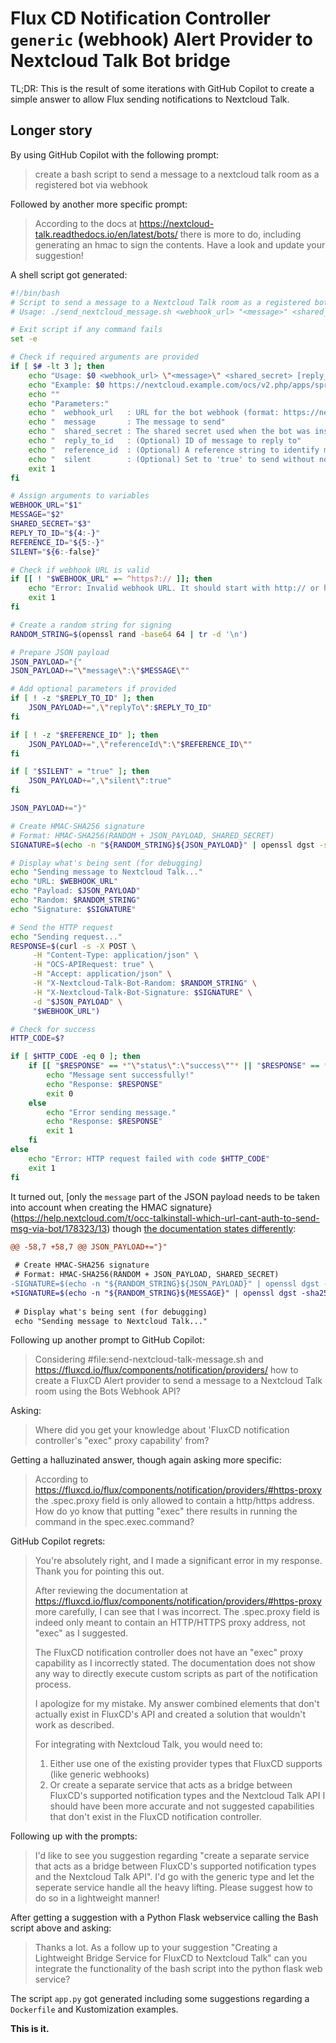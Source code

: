 # Flux CD Notification Controller `generic` (webhook) Alert Provider to Nextcloud Talk Bot bridge

TL;DR: This is the result of some iterations with GitHub Copilot to create a
simple answer to allow Flux sending notifications to Nextcloud Talk.

## Longer story

By using GitHub Copilot with the following prompt:

> create a bash script to send a message to a nextcloud talk room as a
> registered bot via webhook

Followed by another more specific prompt:

> According to the docs at <https://nextcloud-talk.readthedocs.io/en/latest/bots/>
> there is more to do, including generating an hmac to sign the contents. Have a
> look and update your suggestion!

A shell script got generated:

~~~bash
#!/bin/bash
# Script to send a message to a Nextcloud Talk room as a registered bot via webhook
# Usage: ./send_nextcloud_message.sh <webhook_url> "<message>" <shared_secret> [reply_to_id] [reference_id] [silent]

# Exit script if any command fails
set -e

# Check if required arguments are provided
if [ $# -lt 3 ]; then
    echo "Usage: $0 <webhook_url> \"<message>\" <shared_secret> [reply_to_id] [reference_id] [silent]"
    echo "Example: $0 https://nextcloud.example.com/ocs/v2.php/apps/spreed/api/v1/bot/<token>/message \"Hello from bot\" abcdef123456"
    echo ""
    echo "Parameters:"
    echo "  webhook_url   : URL for the bot webhook (format: https://nextcloud.example.com/ocs/v2.php/apps/spreed/api/v1/bot/<token>/message)"
    echo "  message       : The message to send"
    echo "  shared_secret : The shared secret used when the bot was installed"
    echo "  reply_to_id   : (Optional) ID of message to reply to"
    echo "  reference_id  : (Optional) A reference string to identify message (should be a random sha256)"
    echo "  silent        : (Optional) Set to 'true' to send without notifications"
    exit 1
fi

# Assign arguments to variables
WEBHOOK_URL="$1"
MESSAGE="$2"
SHARED_SECRET="$3"
REPLY_TO_ID="${4:-}"
REFERENCE_ID="${5:-}"
SILENT="${6:-false}"

# Check if webhook URL is valid
if [[ ! "$WEBHOOK_URL" =~ ^https?:// ]]; then
    echo "Error: Invalid webhook URL. It should start with http:// or https://"
    exit 1
fi

# Create a random string for signing
RANDOM_STRING=$(openssl rand -base64 64 | tr -d '\n')

# Prepare JSON payload
JSON_PAYLOAD="{"
JSON_PAYLOAD+="\"message\":\"$MESSAGE\""

# Add optional parameters if provided
if [ ! -z "$REPLY_TO_ID" ]; then
    JSON_PAYLOAD+=",\"replyTo\":$REPLY_TO_ID"
fi

if [ ! -z "$REFERENCE_ID" ]; then
    JSON_PAYLOAD+=",\"referenceId\":\"$REFERENCE_ID\""
fi

if [ "$SILENT" = "true" ]; then
    JSON_PAYLOAD+=",\"silent\":true"
fi

JSON_PAYLOAD+="}"

# Create HMAC-SHA256 signature
# Format: HMAC-SHA256(RANDOM + JSON_PAYLOAD, SHARED_SECRET)
SIGNATURE=$(echo -n "${RANDOM_STRING}${JSON_PAYLOAD}" | openssl dgst -sha256 -hmac "$SHARED_SECRET" | awk '{print $2}')

# Display what's being sent (for debugging)
echo "Sending message to Nextcloud Talk..."
echo "URL: $WEBHOOK_URL"
echo "Payload: $JSON_PAYLOAD"
echo "Random: $RANDOM_STRING"
echo "Signature: $SIGNATURE"

# Send the HTTP request
echo "Sending request..."
RESPONSE=$(curl -s -X POST \
     -H "Content-Type: application/json" \
     -H "OCS-APIRequest: true" \
     -H "Accept: application/json" \
     -H "X-Nextcloud-Talk-Bot-Random: $RANDOM_STRING" \
     -H "X-Nextcloud-Talk-Bot-Signature: $SIGNATURE" \
     -d "$JSON_PAYLOAD" \
     "$WEBHOOK_URL")

# Check for success
HTTP_CODE=$?

if [ $HTTP_CODE -eq 0 ]; then
    if [[ "$RESPONSE" == *"\"status\":\"success\""* || "$RESPONSE" == *"\"statuscode\":201"* ]]; then
        echo "Message sent successfully!"
        echo "Response: $RESPONSE"
        exit 0
    else
        echo "Error sending message."
        echo "Response: $RESPONSE"
        exit 1
    fi
else
    echo "Error: HTTP request failed with code $HTTP_CODE"
    exit 1
fi
~~~

It turned out, [only the `message` part of the JSON payload needs to be taken
into account when creating the HMAC
signature}(https://help.nextcloud.com/t/occ-talkinstall-which-url-cant-auth-to-send-msg-via-bot/178323/13)
though [the documentation states
differently](https://nextcloud-talk.readthedocs.io/en/latest/bots/#signing-and-verifying-requests):

~~~diff
@@ -58,7 +58,7 @@ JSON_PAYLOAD+="}"
 
 # Create HMAC-SHA256 signature
 # Format: HMAC-SHA256(RANDOM + JSON_PAYLOAD, SHARED_SECRET)
-SIGNATURE=$(echo -n "${RANDOM_STRING}${JSON_PAYLOAD}" | openssl dgst -sha256 -hmac "$SHARED_SECRET" | awk '{print $2}')
+SIGNATURE=$(echo -n "${RANDOM_STRING}${MESSAGE}" | openssl dgst -sha256 -hmac "$SHARED_SECRET" | awk '{print $2}')
 
 # Display what's being sent (for debugging)
 echo "Sending message to Nextcloud Talk..."
 ~~~

Following up another prompt to GitHub Copilot:

> Considering #file:send-nextcloud-talk-message.sh and
> <https://fluxcd.io/flux/components/notification/providers/> how to create a
> FluxCD Alert provider to send a message to a Nextcloud Talk room using the
> Bots Webhook API?

Asking:

> Where did you get your knowledge about 'FluxCD notification controller's
> "exec" proxy capability' from?

Getting a halluzinated answer, though again asking more specific:

> According to
> <https://fluxcd.io/flux/components/notification/providers/#https-proxy> the
> .spec.proxy field is only allowed to contain a http/https address. How do yo
> know that putting "exec" there results in running the command in the
> spec.exec.command?

GitHub Copilot regrets:

> You're absolutely right, and I made a significant error in my response. Thank
> you for pointing this out.
>
> After reviewing the documentation at
> <https://fluxcd.io/flux/components/notification/providers/#https-proxy> more
> carefully, I can see that I was incorrect. The .spec.proxy field is indeed
> only meant to contain an HTTP/HTTPS proxy address, not "exec" as I suggested.
>
> The FluxCD notification controller does not have an "exec" proxy capability as
> I incorrectly  stated. The documentation does not show any way to directly
> execute custom scripts as part of the notification process.
>
> I apologize for my mistake. My answer combined elements that don't actually
> exist in FluxCD's API and created a solution that wouldn't work as described.
>
> For integrating with Nextcloud Talk, you would need to:
>
> 1. Either use one of the existing provider types that FluxCD supports (like
>    generic webhooks)
> 2. Or create a separate service that acts as a bridge between FluxCD's
>    supported notification types and the Nextcloud Talk API I should have been
>    more accurate and not suggested capabilities that don't exist in the
>    FluxCD notification controller.

Following up with the prompts:

> I'd like to see you suggestion regarding "create a separate service that acts
> as a bridge between FluxCD's supported notification types and the Nextcloud
> Talk API". I'd go with the generic type and let the seperate service handle
> all the heavy lifting. Please suggest how to do so in a lightweight manner!

After getting a suggestion with a Python Flask webservice calling the Bash
script above and asking:

> Thanks a lot. As a follow up to your suggestion "Creating a Lightweight Bridge
> Service for FluxCD to Nextcloud Talk" can you integrate the functionality of
> the bash script into the python flask web service?

The script `app.py` got generated including some suggestions regarding a
`Dockerfile` and Kustomization examples.

**This is it.**
